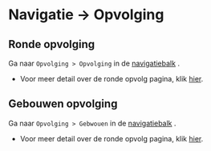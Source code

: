 # Navigatie -> Opvolging
## Ronde opvolging
Ga naar `Opvolging > Opvolging` in de [navigatiebalk](../../navbar.md#superstudent-syndicus-admin) .
- Voor meer detail over de ronde opvolg pagina, klik [hier](../../pages/followup/ronde_opvolging.md).
## Gebouwen opvolging
Ga naar `Opvolging > Gebwouen` in de [navigatiebalk](../../navbar.md#superstudent-syndicus-admin) .
- Voor meer detail over de ronde opvolg pagina, klik [hier](../../pages/followup/gebouw_opvolging.md).

